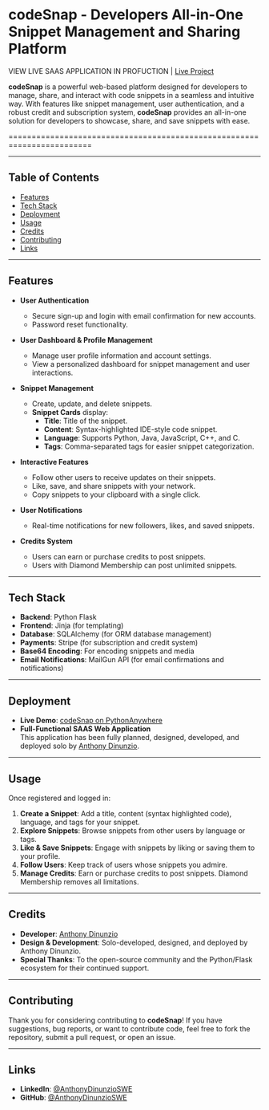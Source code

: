 codeSnap - Developers All-in-One Snippet Management and Sharing Platform
========================================================================

VIEW LIVE SAAS APPLICATION IN PROFUCTION | [Live Project](https://vexara.pythonanywhere.com/)

**codeSnap** is a powerful web-based platform designed for developers to manage, share, and interact with code snippets in a seamless and intuitive way. With features like snippet management, user authentication, and a robust credit and subscription system, **codeSnap** provides an all-in-one solution for developers to showcase, share, and save snippets with ease.

========================================================================

* * * * *

Table of Contents
-----------------

-   [Features](#features)
-   [Tech Stack](#tech-stack)
-   [Deployment](#deployment)
-   [Usage](#usage)
-   [Credits](#credits)
-   [Contributing](#contributing)
-   [Links](#links)

* * * * *

Features
--------

-   **User Authentication**

    -   Secure sign-up and login with email confirmation for new accounts.
    -   Password reset functionality.
-   **User Dashboard & Profile Management**

    -   Manage user profile information and account settings.
    -   View a personalized dashboard for snippet management and user interactions.
-   **Snippet Management**

    -   Create, update, and delete snippets.
    -   **Snippet Cards** display:
        -   **Title**: Title of the snippet.
        -   **Content**: Syntax-highlighted IDE-style code snippet.
        -   **Language**: Supports Python, Java, JavaScript, C++, and C.
        -   **Tags**: Comma-separated tags for easier snippet categorization.
-   **Interactive Features**

    -   Follow other users to receive updates on their snippets.
    -   Like, save, and share snippets with your network.
    -   Copy snippets to your clipboard with a single click.
-   **User Notifications**

    -   Real-time notifications for new followers, likes, and saved snippets.
-   **Credits System**

    -   Users can earn or purchase credits to post snippets.
    -   Users with Diamond Membership can post unlimited snippets.

* * * * *

Tech Stack
----------

-   **Backend**: Python Flask
-   **Frontend**: Jinja (for templating)
-   **Database**: SQLAlchemy (for ORM database management)
-   **Payments**: Stripe (for subscription and credit system)
-   **Base64 Encoding**: For encoding snippets and media
-   **Email Notifications**: MailGun API (for email confirmations and notifications)

* * * * *

Deployment
----------

-   **Live Demo**: [codeSnap on PythonAnywhere](https://vexara.pythonanywhere.com/)
-   **Full-Functional SAAS Web Application**\
    This application has been fully planned, designed, developed, and deployed solo by [Anthony Dinunzio](https://www.linkedin.com/in/AnthonyDinunzioSWE).

* * * * *

Usage
-----

Once registered and logged in:

1.  **Create a Snippet**: Add a title, content (syntax highlighted code), language, and tags for your snippet.
2.  **Explore Snippets**: Browse snippets from other users by language or tags.
3.  **Like & Save Snippets**: Engage with snippets by liking or saving them to your profile.
4.  **Follow Users**: Keep track of users whose snippets you admire.
5.  **Manage Credits**: Earn or purchase credits to post snippets. Diamond Membership removes all limitations.

* * * * *

Credits
-------

-   **Developer**: [Anthony Dinunzio](https://www.linkedin.com/in/AnthonyDinunzioSWE)
-   **Design & Development**: Solo-developed, designed, and deployed by Anthony Dinunzio.
-   **Special Thanks**: To the open-source community and the Python/Flask ecosystem for their continued support.

* * * * *

Contributing
------------

Thank you for considering contributing to **codeSnap**! If you have suggestions, bug reports, or want to contribute code, feel free to fork the repository, submit a pull request, or open an issue.

* * * * *

Links
-----

-   **LinkedIn**: [@AnthonyDinunzioSWE](https://www.linkedin.com/in/AnthonyDinunzioSWE)
-   **GitHub**: [@AnthonyDinunzioSWE](https://github.com/AnthonyDinunzioSWE)
